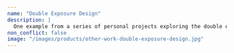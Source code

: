 ```yaml
---
name: "Double Exposure Design"
description: |
  One example from a series of personal projects exploring the double exposure Photoshop technique to create ethereal portraits. I enjoy seeing how different photo combinations and effects can give a piece an entirely different feel.
non_conflict: false
image: "/images/products/other-work-double-exposure-design.jpg"
---
```

